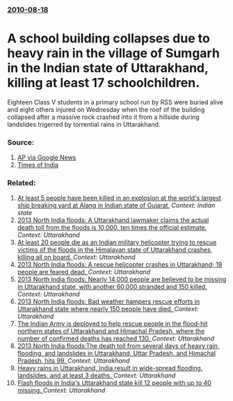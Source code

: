 ### [2010-08-18](/news/2010/08/18/index.md)

# A school building collapses due to heavy rain in the village of Sumgarh in the Indian state of Uttarakhand, killing at least 17 schoolchildren. 

Eighteen Class V students in a primary school run by RSS were buried alive and eight others injured on Wednesday when the roof of the building collapsed after a massive rock crashed into it from a hillside during landslides trigerred by torrential rains in Uttarakhand.


### Source:

1. [AP via Google News](http://www.google.com/hostednews/ap/article/ALeqM5ioW6G2mITX0EkTQC4CJvAFydlnlwD9HLRRI80)
2. [Times of India](http://timesofindia.indiatimes.com/india/18-children-killed-as-school-roof-collapses-in-Uttarakhand/articleshow/6330766.cms)

### Related:

1. [At least 5 people have been killed in an explosion at the world's largest ship breaking yard at Alang in Indian state of Gujarat.](/news/2014/06/28/at-least-5-people-have-been-killed-in-an-explosion-at-the-world-s-largest-ship-breaking-yard-at-alang-in-indian-state-of-gujarat.md) _Context: Indian state_
2. [2013 North India floods: A Uttarakhand lawmaker claims the actual death toll from the floods is 10,000, ten times the official estimate. ](/news/2013/06/29/2013-north-india-floods-a-uttarakhand-lawmaker-claims-the-actual-death-toll-from-the-floods-is-10-000-ten-times-the-official-estimate.md) _Context: Uttarakhand_
3. [At least 20 people die as an Indian military helicopter trying to rescue victims of the floods in the Himalayan state of Uttarakhand crashes, killing all on board. ](/news/2013/06/26/at-least-20-people-die-as-an-indian-military-helicopter-trying-to-rescue-victims-of-the-floods-in-the-himalayan-state-of-uttarakhand-crashes.md) _Context: Uttarakhand_
4. [2013 North India floods: A rescue helicopter crashes in Uttarakhand; 19 people are feared dead. ](/news/2013/06/25/2013-north-india-floods-a-rescue-helicopter-crashes-in-uttarakhand-19-people-are-feared-dead.md) _Context: Uttarakhand_
5. [2013 North India floods: Nearly 14,000 people are believed to be missing in Uttarakhand state, with another 60,000 stranded and 150 killed. ](/news/2013/06/21/2013-north-india-floods-nearly-14-000-people-are-believed-to-be-missing-in-uttarakhand-state-with-another-60-000-stranded-and-150-killed.md) _Context: Uttarakhand_
6. [2013 North India floods: Bad weather hampers rescue efforts in Uttarakhand state where nearly 150 people have died. ](/news/2013/06/20/2013-north-india-floods-bad-weather-hampers-rescue-efforts-in-uttarakhand-state-where-nearly-150-people-have-died.md) _Context: Uttarakhand_
7. [The Indian Army is deployed to help rescue people in the flood-hit northern states of Uttarakhand and Himachal Pradesh, where the number of confirmed deaths has reached 130. ](/news/2013/06/19/the-indian-army-is-deployed-to-help-rescue-people-in-the-flood-hit-northern-states-of-uttarakhand-and-himachal-pradesh-where-the-number-of.md) _Context: Uttarakhand_
8. [2013 North India floods:The death toll from several days of heavy rain, flooding, and landslides in Uttarakhand, Uttar Pradesh, and Himachal Pradesh, hits 99. ](/news/2013/06/18/2013-north-india-floods-pthe-death-toll-from-several-days-of-heavy-rain-flooding-and-landslides-in-uttarakhand-uttar-pradesh-and-himacha.md) _Context: Uttarakhand_
9. [Heavy rains in Uttarakhand, India result in wide-spread flooding, landslides, and at least 3 deaths. ](/news/2013/06/16/heavy-rains-in-uttarakhand-india-result-in-wide-spread-flooding-landslides-and-at-least-3-deaths.md) _Context: Uttarakhand_
10. [Flash floods in India's Uttarakhand state kill 12 people with up to 40 missing. ](/news/2012/08/5/flash-floods-in-india-s-uttarakhand-state-kill-12-people-with-up-to-40-missing.md) _Context: Uttarakhand_
